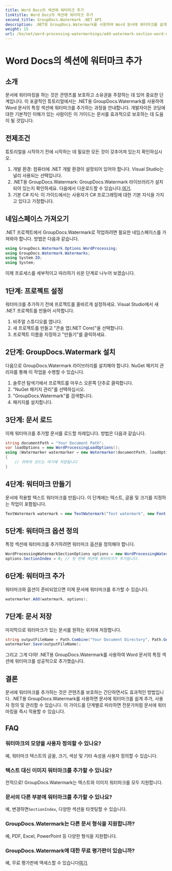 ```yaml
---
title: Word Docs의 섹션에 워터마크 추가
linktitle: Word Docs의 섹션에 워터마크 추가
second_title: GroupDocs.Watermark .NET API
description: .NET용 GroupDocs.Watermark를 사용하여 Word 문서에 워터마크를 쉽게 추가할 수 있습니다. 이 간단한 가이드로 콘텐츠를 보호하세요.
weight: 15
url: /ko/net/word-processing-watermarkings/add-watermark-section-word-docs/
---
```


# Word Docs의 섹션에 워터마크 추가

## 소개
문서에 워터마킹을 하는 것은 콘텐츠를 보호하고 소유권을 주장하는 데 있어 중요한 단계입니다. 이 포괄적인 튜토리얼에서는 .NET용 GroupDocs.Watermark를 사용하여 Word 문서의 특정 섹션에 워터마크를 추가하는 과정을 안내합니다. 개발자이든 코딩에 대한 기본적인 이해가 있는 사람이든 이 가이드는 문서를 효과적으로 보호하는 데 도움이 될 것입니다.
## 전제조건
튜토리얼을 시작하기 전에 시작하는 데 필요한 모든 것이 갖추어져 있는지 확인하십시오.
1. 개발 환경: 컴퓨터에 .NET 개발 환경이 설정되어 있어야 합니다. Visual Studio는 널리 사용되는 선택입니다.
2.  .NET용 GroupDocs.Watermark: GroupDocs.Watermark 라이브러리가 설치되어 있는지 확인하세요. 다음에서 다운로드할 수 있습니다.[여기](https://releases.groupdocs.com/Watermark/net/).
3. 기본 C# 지식: 이 가이드에서는 사용자가 C# 프로그래밍에 대한 기본 지식을 가지고 있다고 가정합니다.
## 네임스페이스 가져오기
.NET 프로젝트에서 GroupDocs.Watermark로 작업하려면 필요한 네임스페이스를 가져와야 합니다. 방법은 다음과 같습니다.
```csharp
using GroupDocs.Watermark.Options.WordProcessing;
using GroupDocs.Watermark.Watermarks;
using System.IO;
using System;
```
이제 프로세스를 세부적이고 따라하기 쉬운 단계로 나누어 보겠습니다.
## 1단계: 프로젝트 설정
워터마크를 추가하기 전에 프로젝트를 올바르게 설정하세요. Visual Studio에서 새 .NET 프로젝트를 만들어 시작합니다.
1. 비주얼 스튜디오를 엽니다.
2. 새 프로젝트를 만들고 "콘솔 앱(.NET Core)"을 선택합니다.
3. 프로젝트 이름을 지정하고 "만들기"를 클릭하세요.
## 2단계: GroupDocs.Watermark 설치
다음으로 GroupDocs.Watermark 라이브러리를 설치해야 합니다. NuGet 패키지 관리자를 통해 이 작업을 수행할 수 있습니다.
1. 솔루션 탐색기에서 프로젝트를 마우스 오른쪽 단추로 클릭합니다.
2. "NuGet 패키지 관리"를 선택하십시오.
3. "GroupDocs.Watermark"를 검색합니다.
4. 패키지를 설치합니다.
## 3단계: 문서 로드
이제 워터마크를 추가할 문서를 로드할 차례입니다. 방법은 다음과 같습니다.
```csharp
string documentPath = "Your Document Path";
var loadOptions = new WordProcessingLoadOptions();
using (Watermarker watermarker = new Watermarker(documentPath, loadOptions))
{
    // 귀하의 코드는 여기에 저장됩니다
}
```
## 4단계: 워터마크 만들기
문서에 적용할 텍스트 워터마크를 만듭니다. 이 단계에는 텍스트, 글꼴 및 크기를 지정하는 작업이 포함됩니다.
```csharp
TextWatermark watermark = new TextWatermark("Test watermark", new Font("Arial", 19));
```
## 5단계: 워터마크 옵션 정의
특정 섹션에 워터마크를 추가하려면 워터마크 옵션을 정의해야 합니다.
```csharp
WordProcessingWatermarkSectionOptions options = new WordProcessingWatermarkSectionOptions();
options.SectionIndex = 0; // 첫 번째 섹션에 워터마크가 추가됩니다.
```
## 6단계: 워터마크 추가
워터마크와 옵션이 준비되었으면 이제 문서에 워터마크를 추가할 수 있습니다.
```csharp
watermarker.Add(watermark, options);
```
## 7단계: 문서 저장
마지막으로 워터마크가 있는 문서를 원하는 위치에 저장합니다.
```csharp
string outputFileName = Path.Combine("Your Document Directory", Path.GetFileName(documentPath));
watermarker.Save(outputFileName);
```
그리고 그게 다야! .NET용 GroupDocs.Watermark를 사용하여 Word 문서의 특정 섹션에 워터마크를 성공적으로 추가했습니다.
## 결론
문서에 워터마크를 추가하는 것은 콘텐츠를 보호하는 간단하면서도 효과적인 방법입니다. .NET용 GroupDocs.Watermark를 사용하면 문서에 워터마크를 쉽게 추가, 사용자 정의 및 관리할 수 있습니다. 이 가이드를 단계별로 따라하면 전문가처럼 문서에 워터마킹을 즉시 적용할 수 있습니다.
## FAQ
### 워터마크의 모양을 사용자 정의할 수 있나요?
예, 워터마크 텍스트의 글꼴, 크기, 색상 및 기타 속성을 사용자 정의할 수 있습니다.
### 텍스트 대신 이미지 워터마크를 추가할 수 있나요?
전적으로! GroupDocs.Watermark는 텍스트와 이미지 워터마크를 모두 지원합니다.
### 문서의 다른 부분에 워터마크를 추가할 수 있나요?
 예, 변경하면`SectionIndex`, 다양한 섹션을 타겟팅할 수 있습니다.
### GroupDocs.Watermark는 다른 문서 형식을 지원합니까?
예, PDF, Excel, PowerPoint 등 다양한 형식을 지원합니다.
### GroupDocs.Watermark에 대한 무료 평가판이 있습니까?
 예, 무료 평가판에 액세스할 수 있습니다[여기](https://releases.groupdocs.com/).